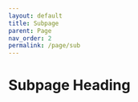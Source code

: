 ```yaml
---
layout: default
title: Subpage
parent: Page
nav_order: 2
permalink: /page/sub
---
```


# Subpage Heading